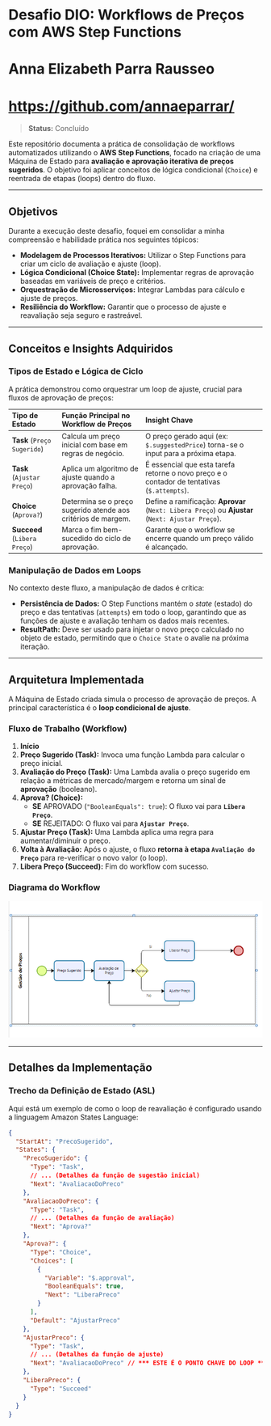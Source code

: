 # Desafio DIO: Workflows de Preços com AWS Step Functions
# Anna Elizabeth Parra Rausseo
# https://github.com/annaeparrar/

> **Status:** Concluído

Este repositório documenta a prática de consolidação de workflows automatizados utilizando o **AWS Step Functions**, focado na criação de uma Máquina de Estado para **avaliação e aprovação iterativa de preços sugeridos**. O objetivo foi aplicar conceitos de lógica condicional (`Choice`) e reentrada de etapas (loops) dentro do fluxo.

---

## Objetivos

Durante a execução deste desafio, foquei em consolidar a minha compreensão e habilidade prática nos seguintes tópicos:

* **Modelagem de Processos Iterativos:** Utilizar o Step Functions para criar um ciclo de avaliação e ajuste (loop).
* **Lógica Condicional (Choice State):** Implementar regras de aprovação baseadas em variáveis de preço e critérios.
* **Orquestração de Microsserviços:** Integrar Lambdas para cálculo e ajuste de preços.
* **Resiliência do Workflow:** Garantir que o processo de ajuste e reavaliação seja seguro e rastreável.

---

## Conceitos e Insights Adquiridos

### Tipos de Estado e Lógica de Ciclo

A prática demonstrou como orquestrar um loop de ajuste, crucial para fluxos de aprovação de preços:

| Tipo de Estado | Função Principal no Workflow de Preços | Insight Chave |
| :--- | :--- | :--- |
| **Task** (`Preço Sugerido`) | Calcula um preço inicial com base em regras de negócio. | O preço gerado aqui (ex: `$.suggestedPrice`) torna-se o input para a próxima etapa. |
| **Task** (`Ajustar Preço`) | Aplica um algoritmo de ajuste quando a aprovação falha. | É essencial que esta tarefa retorne o novo preço e o contador de tentativas (`$.attempts`). |
| **Choice** (`Aprova?`) | Determina se o preço sugerido atende aos critérios de margem. | Define a ramificação: **Aprovar** (`Next: Libera Preço`) ou **Ajustar** (`Next: Ajustar Preço`). |
| **Succeed** (`Libera Preço`) | Marca o fim bem-sucedido do ciclo de aprovação. | Garante que o workflow se encerre quando um preço válido é alcançado. |

### Manipulação de Dados em Loops

No contexto deste fluxo, a manipulação de dados é crítica:

* **Persistência de Dados:** O Step Functions mantém o *state* (estado) do preço e das tentativas (`attempts`) em todo o loop, garantindo que as funções de ajuste e avaliação tenham os dados mais recentes.
* **ResultPath:** Deve ser usado para injetar o novo preço calculado no objeto de estado, permitindo que o `Choice State` o avalie na próxima iteração.

---

## Arquitetura Implementada

A Máquina de Estado criada simula o processo de aprovação de preços. A principal característica é o **loop condicional de ajuste**.

### Fluxo de Trabalho (Workflow)

1.  **Início**
2.  **Preço Sugerido (Task):** Invoca uma função Lambda para calcular o preço inicial.
3.  **Avaliação do Preço (Task):** Uma Lambda avalia o preço sugerido em relação a métricas de mercado/margem e retorna um sinal de **aprovação** (booleano).
4.  **Aprova? (Choice):**
    * **SE** APROVADO (`"BooleanEquals": true`): O fluxo vai para **`Libera Preço`**.
    * **SE** REJEITADO: O fluxo vai para **`Ajustar Preço`**.
5.  **Ajustar Preço (Task):** Uma Lambda aplica uma regra para aumentar/diminuir o preço.
6.  **Volta à Avaliação:** Após o ajuste, o fluxo **retorna à etapa `Avaliação do Preço`** para re-verificar o novo valor (o loop).
7.  **Libera Preço (Succeed):** Fim do workflow com sucesso.

### Diagrama do Workflow

![Diagrama do Workflow de Preços - Loop de Avaliação e Ajuste](./fluxo.png)

---

## Detalhes da Implementação

### Trecho da Definição de Estado (ASL)

Aqui está um exemplo de como o loop de reavaliação é configurado usando a linguagem Amazon States Language:

```json
{
  "StartAt": "PrecoSugerido",
  "States": {
    "PrecoSugerido": {
      "Type": "Task",
      // ... (Detalhes da função de sugestão inicial)
      "Next": "AvaliacaoDoPreco"
    },
    "AvaliacaoDoPreco": {
      "Type": "Task",
      // ... (Detalhes da função de avaliação)
      "Next": "Aprova?"
    },
    "Aprova?": {
      "Type": "Choice",
      "Choices": [
        {
          "Variable": "$.approval", 
          "BooleanEquals": true,
          "Next": "LiberaPreco"
        }
      ],
      "Default": "AjustarPreco"
    },
    "AjustarPreco": {
      "Type": "Task",
      // ... (Detalhes da função de ajuste)
      "Next": "AvaliacaoDoPreco" // *** ESTE É O PONTO CHAVE DO LOOP ***
    },
    "LiberaPreco": {
      "Type": "Succeed"
    }
  }
}


